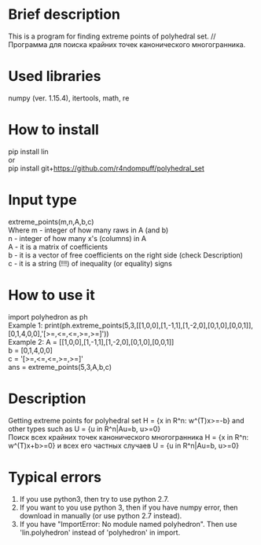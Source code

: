 # Brief description
This is a program for finding extreme points of polyhedral set. // Программа для поиска крайних точек канонического многогранника.

# Used libraries
numpy (ver. 1.15.4), itertools, math, re

# How to install
pip install lin <br/>
    or    <br/>
pip install git+https://github.com/r4ndompuff/polyhedral_set

# Input type
extreme_points(m,n,A,b,c) <br/>
Where m - integer of how many raws in A (and b) <br/>
n - integer of how many x's (columns) in A <br/>
A - it is a matrix of coefficients <br/>
b - it is a vector of free coefficients on the right side (check Description)<br/>
c - it is a string (!!!) of inequality (or equality) signs 

# How to use it
import polyhedron as ph <br/>
Example 1: print(ph.extreme_points(5,3,[[1,0,0],[1,-1,1],[1,-2,0],[0,1,0],[0,0,1]],[0,1,4,0,0],'[>=,<=,<=,>=,>=]')) <br/>
Example 2: A = [[1,0,0],[1,-1,1],[1,-2,0],[0,1,0],[0,0,1]] <br/>
b = [0,1,4,0,0] <br/>
c = '[>=,<=,<=,>=,>=]' <br/>
ans = extreme_points(5,3,A,b,c)

# Description
Getting extreme points for polyhedral set H = {x in R^n: w^(T)x>=-b} and other types such as U = {u in R^n|Au=b, u>=0} <br/>
Поиск всех крайних точек канонического многогранника H = {x in R^n: w^(T)x+b>=0} и всех его частных случаев U = {u in R^n|Au=b, u>=0}

# Typical errors
1) If you use python3, then try to use python 2.7. <br/>
2) If you want to you use python 3, then if you have numpy error, then download in manually (or use python 2.7 instead). <br/>
3) If you have "ImportError: No module named polyhedron". Then use 'lin.polyhedron' instead of 'polyhedron' in import.
